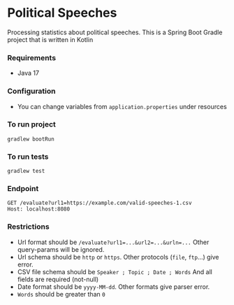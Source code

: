 # Political Speeches
Processing statistics about political speeches.
This is a Spring Boot Gradle project that is written in Kotlin

### Requirements
- Java 17

### Configuration
- You can change variables from `application.properties` under resources

### To run project
```
gradlew bootRun
```

### To run tests
```
gradlew test
```

### Endpoint
```
GET /evaluate?url1=https://example.com/valid-speeches-1.csv
Host: localhost:8080
```

### Restrictions
- Url format should be `/evaluate?url1=...&url2=...&urln=...` Other query-params will be ignored.
- Url schema should be `http` or `https`. Other protocols (`file`, `ftp`...) give error.
- CSV file schema should be `Speaker ; Topic ; Date ; Words` And all fields are required (not-null)
- Date format should be `yyyy-MM-dd`. Other formats give parser error.
- `Words` should be greater than `0`
